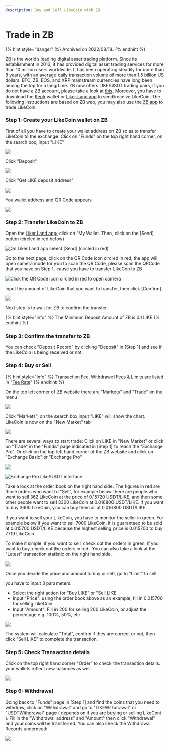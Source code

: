 ```yaml
---
description: Buy and Sell LikeCoin with ZB
---
```


# Trade in ZB

{% hint style="danger" %}
Archived on 2022/08/18.
{% endhint %}

[ZB](https://www.zb.com/) is the world’s leading digital asset trading platform. Since its establishment in 2013, it has provided digital asset trading services for more than 10 million users worldwide. It has been operating steadily for more than 8 years, with an average daily transaction volume of more than 1.5 billion US dollars. BTC, ZB, EOS, and XRP mainstream currencies have long been among the top for a long time. ZB now offers LIKE/USDT trading pairs, if you do not have a ZB account, please take a look at [this](registering-on-zb.md). Moreover, you have to download the [Keplr](../../../general-guides/wallet/keplr.md) wallet or [Liker Land app](https://liker.land/getapp) to send/receive LikeCoin. The following instructions are based on ZB web, you may also use the [ZB app](https://www.zb.com/en/download) to trade LikeCoin.

### Step 1: Create your LikeCoin wallet on ZB

First of all you have to create your wallet address on ZB so as to transfer LikeCoin to the exchange. Click on "Funds" on the top right hand corner, on the search box, input "LIKE"

![](../../../.gitbook/assets/zb-trade-01-en.png)

Click "Deposit"

![](../../../.gitbook/assets/zb-trade-02-en.png)

Click "Get LIKE deposit address"

![](../../../.gitbook/assets/zb-trade-03-en.png)

You wallet address and QR Code appears

![](../../../.gitbook/assets/zb-trade-04-en.png)

### Step 2: Transfer LikeCoin to ZB

Open the [Liker Land app](https://liker.land/getapp), click on "My Wallet. Then, click on the \[Send] button (circled in red below)

![On Liker Land app select \[Send\] (circled in red)](../../../.gitbook/assets/bitasset-trade-6.png)

Go to the next page, click on the QR Code icon circled in red, the app will open camera mode for you to scan the QR Code, please scan the QRCode that you have on Step 1, cause you have to transfer LikeCon to ZB

![Click the QR Code icon circled in red to open camera](../../../.gitbook/assets/bitasset-trade-7.png)

Input the amount of LikeCoin that you want to transfer, then click \[Confirm]

![](../../../.gitbook/assets/bitasset-trade-8.png)

Next step is to wait for ZB to confirm the transfer.

{% hint style="info" %}
The Minimum Deposit Amount of ZB is 0.1 LIKE
{% endhint %}

### Step 3: Confirm the transfer to ZB

You can check "Deposit Record" by clicking "Deposit" in \[Step 1] and see if the LikeCoin is being received or not.

### Step 4: Buy or Sell

{% hint style="info" %}
Transaction Fee, Withdrawel Fees & Limits are listed in "[Fee Rate](https://www.zb.com/help/rate)"
{% endhint %}

On the top left corner of ZB website there are "Markets" and "Trade" on the menu

![](../../../.gitbook/assets/zb-trade-05-en.png)

Click "Markets", on the search box input "LIKE" will show the chart. LikeCoin is now on the "New Market" tab

![](../../../.gitbook/assets/zb-trade-06-en.png)

There are several ways to start trade: Click on LIKE in "New Market" or click on "Trade" in the "Funds" page indicated in \[Step 1] to reach the "Exchange Pro". Or click on the top left hand corner of the ZB website and click on "Exchange Basic" or "Exchange Pro"

![](../../../.gitbook/assets/zb-trade-07-en.png)

![Exchange Pro Like/USDT interface](../../../.gitbook/assets/zb-trade-08-en.png)

Take a look at the order book on the right hand side. The figures in red are those orders who want to "Sell", for example below there are people who want to sell 362 LikeCoin at the price of 0.15720 USDT/LIKE, and then some other people want to sell 3300 LikeCoin at 0.016800 USDT/LIKE. If you want to buy 3600 LikeCoin, you can buy them all at 0.016800 USDT/LIKE

If you want to sell your LikeCoin, you have to monitor the seller in green. For example below if you want to sell 7000 LikeCoin, it is guaranteed to be sold at 0.015700 USDT/LIKE because the highest selling price is 0.015700 to buy 7719 LikeCoin

To make it simple, if you want to sell, check out the orders in green; if you want to buy, check out the orders in red. You can also take a look at the "Latest" transaction statistic on the right hand side.

![](../../../.gitbook/assets/zb-trade-09-en.png)

Once you decide the price and amount to buy or sell, go to "Limit" to sell:

you have to input 3 parameters:

* Select the right action for "Buy LIKE" or "Sell LIKE
* Input "Price": using the order book above as an example, fill in 0.015700 for selling LikeCoin
* Input "Amount": Fill in 200 for selling 200 LikeCoin, or adjust the percentage e.g. 100%, 50%, etc

![](../../../.gitbook/assets/zb-trade-10-en.png)

The system will calculate "Total", confirm if they are correct or not, then click "Sell LIKE" to complete the transaction.&#x20;

### Step 5: Check Transaction details

Click on the top right hand corner "Order" to check the transaction details. your wallets reflect new balances as well.

![](../../../.gitbook/assets/zb-trade-11-en.png)

### Step 6: Withdrawal

Going back to "Funds" page in \[Step 1] and find the coins that you need to withdraw, click on "Withdrawal" and go to "LIKEWithdrawal" or "USDTWithdrawal" page ( depends on if you are buying or selling LikeConi ). Fill in the "Withdrawal address" and "Amount" then click "Withdrawal" and your coins will be transferred. You can also check the Withdrawal Records underneath.

![](../../../.gitbook/assets/zb-trade-12-en.png)
